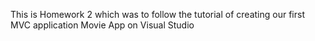 This is Homework 2 which was to follow the tutorial of creating our first MVC application Movie App on Visual Studio
